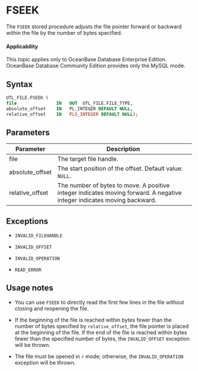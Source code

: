 FSEEK
==========================

The `FSEEK` stored procedure adjusts the file pointer forward or backward within the file by the number of bytes specified.

<main id="notice" >
    <h4>Applicability</h4>
    <p>This topic applies only to OceanBase Database Enterprise Edition. OceanBase Database Community Edition provides only the MySQL mode. </p>
  </main>

Syntax
-----------------------

```sql
UTL_FILE.FSEEK (
file               IN   OUT  UTL_FILE.FILE_TYPE,
absolute_offset    IN   PL_INTEGER DEFAULT NULL,
relative_offset    IN   PLS_INTEGER DEFAULT NULL);
```



Parameters
-------------------------



| Parameter | Description |
|-----------------|---------------------------|
| file | The target file handle.  |
| absolute_offset | The start position of the offset. Default value: `NULL`.  |
| relative_offset | The number of bytes to move. A positive integer indicates moving forward. A negative integer indicates moving backward.  |



Exceptions
-------------------------

* `INVALID_FILEHANDLE`



* `INVALID_OFFSET`



* `INVALID_OPERATION`



* `READ_ERROR`






Usage notes
-------------------------

* You can use `FSEEK` to directly read the first few lines in the file without closing and reopening the file.



* If the beginning of the file is reached within bytes fewer than the number of bytes specified by `relative_offset`, the file pointer is placed at the beginning of the file. If the end of the file is reached within bytes fewer than the specified number of bytes, the `INVALID_OFFSET` exception will be thrown.



* The file must be opened in `r` mode; otherwise, the `INVALID_OPERATION` exception will be thrown.





